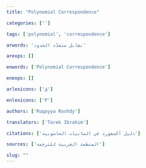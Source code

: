 ```yaml
---
title: "Polynomial Correspondence"

categories: ['']

tags: ['polynomial', 'correspondence']

arwords: 'تقابل متعدّد الحدود'

arexps: []

enwords: ['Polynomial Correspondence']

enexps: []

arlexicons: ['ق']

enlexicons: ['P']

authors: ['Ruqayya Roshdy']

translators: ['Tarek Ibrahim']

citations: ['دليل أكسفورد في السانيات الحاسوبية']

sources: ['المنظمة العربية للترجمة']

slug: ""
---
```

